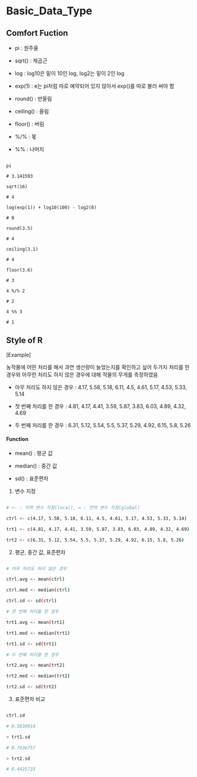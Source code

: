 # Basic_Data_Type

## Comfort Fuction

- pi : 원주율

- sqrt() : 제곱근

- log : log10은 밑이 10인 log, log2는 밑이 2인 log

- exp(1) : e는 pi처럼 따로 예약되어 있지 않아서 exp()를 따로 불러 써야 함

- round() : 반올림

- ceiling() : 올림

- floor() : 버림

- %/% : 몫

- %% : 나머지

```shell

pi

# 3.141593

sqrt(16)

# 4

log(exp(1)) + log10(100) - log2(8)

# 0

round(3.5)

# 4

ceiling(3.1)

# 4

floor(3.6)

# 3

4 %/% 2

# 2

4 %% 3

# 1

```

## Style of R

[Example]

농작물에 어떤 처리를 해서 과연 생산량이 늘었는지를 확인하고 싶어 두가지 처리를 한 경우와 아무런 처리도 하지 않은 경우에 대해 작물의 무게를 측정하였음

- 아무 처리도 하지 않은 경우 : 4.17, 5.58, 5.18, 6.11, 4.5, 4.61, 5.17, 4.53, 5.33, 5.14

- 첫 번째 처리를 한 경우 : 4.81, 4.17, 4.41, 3.59, 5.87, 3.83, 6.03, 4.89, 4.32, 4.69

- 두 번째 처리를 한 경우 : 6.31, 5.12, 5.54, 5.5, 5.37, 5.29, 4.92, 6.15, 5.8, 5.26

#### Function

- mean() : 평균 값

- median() : 중간 값

- sd() : 표준편차


1. 변수 지정

```sh

# <- : 지역 변수 지정(local), = : 전역 변수 지정(global)

ctrl <- c(4.17, 5.58, 5.18, 6.11, 4.5, 4.61, 5.17, 4.53, 5.33, 5.14)

trt1 <- c(4.81, 4.17, 4.41, 3.59, 5.87, 3.83, 6.03, 4.89, 4.32, 4.69)

trt2 <- c(6.31, 5.12, 5.54, 5.5, 5.37, 5.29, 4.92, 6.15, 5.8, 5.26)

```

2. 평균, 중간 값, 표준편차

```sh

# 아무 처리도 하지 않은 경우

ctrl.avg <- mean(ctrl)

ctrl.med <- median(ctrl)

ctrl.sd <- sd(ctrl)

# 첫 번째 처리를 한 경우

trt1.avg <- mean(trt1)

trt1.med <- median(trt1)

trt1.sd <- sd(trt1)

# 두 번째 처리를 한 경우

trt2.avg <- mean(trt2)

trt2.med <- median(trt2)

trt2.sd <- sd(trt2)

```

3. 표준편차 비교

```sh

ctrl.sd

# 0.5830914

> trt1.sd

# 0.7936757

> trt2.sd

# 0.4425733

```
 
